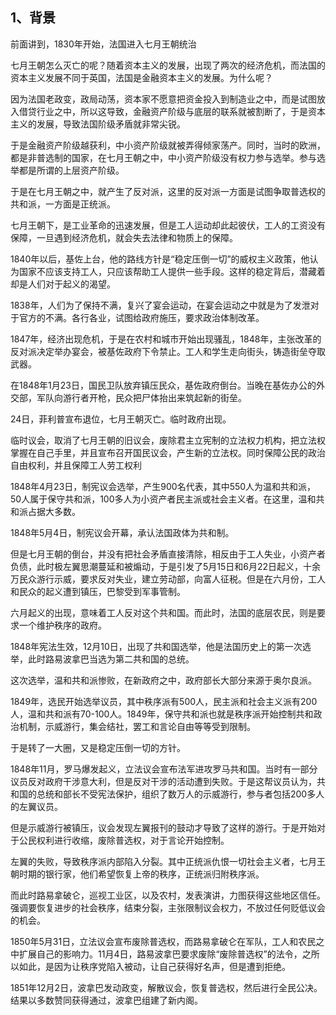 <h2>1、背景</h2><p>前面讲到，1830年开始，法国进入七月王朝统治</p><p>七月王朝怎么灭亡的呢？随着资本主义的发展，出现了两次的经济危机，而法国的资本主义发展不同于英国，法国是金融资本主义的发展。为什么呢？</p><p>因为法国老政变，政局动荡，资本家不愿意把资金投入到制造业之中，而是试图放入借贷行业之中，所以这导致，金融资产阶级与底层的联系就被割断了，于是资本主义的发展，导致法国阶级矛盾就非常尖锐。</p><p>于是金融资产阶级越获利，中小资产阶级就被弄得倾家荡产。同时，当时的欧洲，都是非普选制的国家，在七月王朝之中，中小资产阶级没有权力参与选举。参与选举都是所谓的上层资产阶级。</p><p>于是在七月王朝之中，就产生了反对派，这里的反对派一方面是试图争取普选权的共和派，一方面是正统派。</p><p>七月王朝下，是工业革命的迅速发展，但是工人运动却此起彼伏，工人的工资没有保障，一旦遇到经济危机，就会失去法律和物质上的保障。</p><p>1840年以后，基佐上台，他的路线方针是“稳定压倒一切”的威权主义政策，他认为国家不应该支持工人，只应该帮助工人提供一些手段。这样的稳定背后，潜藏着却是人们对于起义的渴望。</p><p>1838年，人们为了保持不满，复兴了宴会运动，在宴会运动之中就是为了发泄对于官方的不满。各行各业，试图给政府施压，要求政治体制改革。</p><p>1847年，经济出现危机，于是在农村和城市开始出现骚乱，1848年，主张改革的反对派决定举办宴会，被基佐政府下令禁止。工人和学生走向街头，铸造街垒夺取武器。</p><p>在1848年1月23日，国民卫队放弃镇压民众，基佐政府倒台。当晚在基佐办公的外交部，军队向游行者开枪，民众把尸体抬出来筑起新的街垒。</p><p>24日，菲利普宣布退位，七月王朝灭亡。临时政府出现。</p><p>临时议会，取消了七月王朝的旧议会，废除君主立宪制的立法权力机构，把立法权掌握在自己手里，并且宣布召开国民议会，产生新的立法权。同时保障公民的政治自由权利，并且保障工人劳工权利</p><p>1848年4月23日，制宪议会选举，产生900名代表，其中550人为温和共和派，50人属于保守共和派，100多人为小资产者民主派或社会主义者。在这里，温和共和派占据大多数。</p><p>1848年5月4日，制宪议会开幕，承认法国政体为共和制。</p><p>但是七月王朝的倒台，并没有把社会矛盾直接清除，相反由于工人失业，小资产者负债，此时极左翼思潮蔓延和被煽动，于是引发了5月15日和6月22日起义，十余万民众游行示威，要求反对失业，建立劳动部，向富人征税。但是在六月份，工人和民众的起义遭到镇压，巴黎受到军事管制。</p><p>六月起义的出现，意味着工人反对这个共和国。而此时，法国的底层农民，则是要求一个维护秩序的政府。</p><p>1848年宪法生效，12月10日，出现了共和国选举，他是法国历史上的第一次选举，此时路易波拿巴当选为第二共和国的总统。</p><p>这次选举，温和共和派惨败，在新政府之中，政府部长大部分来源于奥尔良派。</p><p>1849年，选民开始选举议员，其中秩序派有500人，民主派和社会主义派有200人，温和共和派有70-100人。1849年，保守共和派也就是秩序派开始控制共和政治机制，示威游行，集会结社，罢工和言论自由等等受到限制。</p><p>于是转了一大圈，又是稳定压倒一切的方针。</p><p>1848年11月，罗马爆发起义，立法议会宣布法军进攻罗马共和国。当时有一部分议员反对政府干涉意大利，但是反对干涉的活动遭到失败。于是这帮议员认为，共和国的总统和部长不受宪法保护，组织了数万人的示威游行，参与者包括200多人的左翼议员。</p><p>但是示威游行被镇压，议会发现左翼报刊的鼓动才导致了这样的游行。于是开始对于公民权利进行收缩，废除普选权，对于言论开始控制。</p><p>左翼的失败，导致秩序派内部陷入分裂。其中正统派仇恨一切社会主义者，七月王朝时期的银行家，他们希望恢复上帝的秩序，正统派归附秩序派。</p><p>而此时路易拿破仑，巡视工业区，以及农村，发表演讲，力图获得这些地区信任。强调要恢复进步的社会秩序，结束分裂，主张限制议会权力，不放过任何贬低议会的机会。</p><p>1850年5月31日，立法议会宣布废除普选权，而路易拿破仑在军队，工人和农民之中扩展自己的影响力。11月4日，路易波拿巴要求废除“废除普选权”的法令，之所以如此，是因为让秩序党陷入被动，让自己获得好名声，但是遭到拒绝。</p><p>1851年12月2日，波拿巴发动政变，解散议会，恢复普选权，然后进行全民公决。结果以多数赞同获得通过，波拿巴组建了新内阁。</p><p></p><p></p>